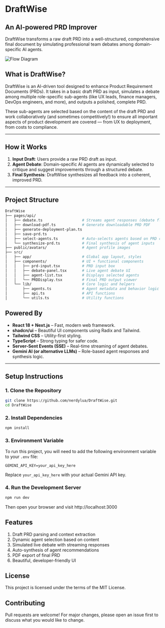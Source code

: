 # DraftWise
## An AI-powered PRD Improver
DraftWise transforms a raw draft PRD into a well-structured, comprehensive final document by simulating professional team debates among domain-specific AI agents.

![Flow Diagram](https://github.com/user-attachments/assets/6f6bb9f0-9310-46ed-8ee6-d2effbdb939c)

## What is DraftWise?

DraftWise is an AI-driven tool designed to enhance Product Requirement Documents (PRDs). It takes in a basic draft PRD as input, simulates a debate among multiple role-specific sub-agents (like UX leads, finance managers, DevOps engineers, and more), and outputs a polished, complete PRD.

These sub-agents are selected based on the content of the draft PRD and work collaboratively (and sometimes competitively!) to ensure all important aspects of product development are covered — from UX to deployment, from costs to compliance.

---

## How it Works

1. **Input Draft**: Users provide a raw PRD draft as input.
2. **Agent Debate**: Domain-specific AI agents are dynamically selected to critique and suggest improvements through a structured debate.
3. **Final Synthesis**: DraftWise synthesizes all feedback into a coherent, improved PRD.

---

## Project Structure

```bash
DraftWise
├── pages/api/
│   ├── debate.ts                  # Streams agent responses (debate flow)
│   ├── download-pdf.ts            # Generate downloadable PRD PDF
│   ├── generate-deployment-plan.ts
│   ├── save-prd.ts
│   ├── select-agents.ts           # Auto-selects agents based on PRD content
│   └── synthesize-prd.ts          # Final synthesis of agent inputs
├── public/avatars/                # Agent profile images
├── src/
│   ├── app/                       # Global app layout, styles
│   ├── components/                # UI + functional components
│   │   ├── prd-input.tsx          # PRD input box
│   │   ├── debate-panel.tsx       # Live agent debate UI
│   │   ├── agent-list.tsx         # Displays selected agents
│   │   └── PRDDisplay.tsx         # Final PRD output viewer
│   └── lib/                       # Core logic and helpers
│       ├── agents.ts              # Agent metadata and behavior logic
│       ├── api.ts                 # API functions
│       └── utils.ts               # Utility functions
```
## Powered By

- **React 18 + Next.js** – Fast, modern web framework.
- **shadcn/ui** – Beautiful UI components using Radix and Tailwind.
- **Tailwind CSS** – Utility-first styling.
- **TypeScript** – Strong typing for safer code.
- **Server-Sent Events (SSE)** – Real-time streaming of agent debates.
- **Gemini AI (or alternative LLMs)** – Role-based agent responses and synthesis logic.

---

## Setup Instructions

### 1. Clone the Repository

```bash
git clone https://github.com/nerdylua/DraftWise.git
cd DraftWise
```
### 2. Install Dependencies
```bash
npm install
```
### 3. Environment Variable
To run this project, you will need to add the following environment variable to your `.env` file:
```env
GEMINI_API_KEY=your_api_key_here
```
Replace `your_api_key_here` with your actual Gemini API key.
### 4. Run the Development Server
```bash
npm run dev
```
Then open your browser and visit http://localhost:3000

## Features
1. Draft PRD parsing and context extraction
1. Dynamic agent selection based on content
1. Simulated live debate with streaming responses
1. Auto-synthesis of agent recommendations
1. PDF export of final PRD
1. Beautiful, developer-friendly UI

## License
This project is licensed under the terms of the MIT License.

## Contributing
Pull requests are welcome! For major changes, please open an issue first to discuss what you would like to change.

